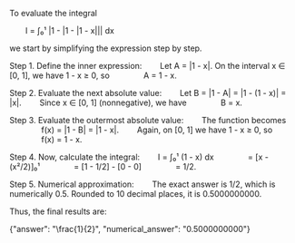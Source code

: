 To evaluate the integral

  I = ∫₀¹ |1 - |1 - |1 - x||| dx

we start by simplifying the expression step by step.

Step 1. Define the inner expression:
  Let A = |1 - x|. On the interval x ∈ [0, 1], we have 1 - x ≥ 0, so
    A = 1 - x.

Step 2. Evaluate the next absolute value:
  Let B = |1 - A| = |1 - (1 - x)| = |x|.
  Since x ∈ [0, 1] (nonnegative), we have
    B = x.

Step 3. Evaluate the outermost absolute value:
  The function becomes
    f(x) = |1 - B| = |1 - x|.
  Again, on [0, 1] we have 1 - x ≥ 0, so
    f(x) = 1 - x.

Step 4. Now, calculate the integral:
  I = ∫₀¹ (1 - x) dx
    = [x - (x²/2)]₀¹
    = [1 - 1/2] - [0 - 0]
    = 1/2.

Step 5. Numerical approximation:
  The exact answer is 1/2, which is numerically 0.5. Rounded to 10 decimal places, it is 0.5000000000.

Thus, the final results are:

{"answer": "\\frac{1}{2}", "numerical_answer": "0.5000000000"}